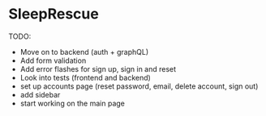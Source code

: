 # SleepRescue

TODO:
- Move on to backend (auth + graphQL)
- Add form validation
- Add error flashes for sign up, sign in and reset
- Look into tests (frontend and backend)
- set up accounts page (reset password, email, delete account, sign out)
- add sidebar
- start working on the main page
